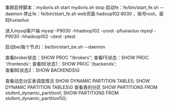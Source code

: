 集群启停脚本：mydoris.sh start mydoris.sh stop
启动fe：fe/bin/start_fe.sh --daemon
停止fe：fe/bin/start_fe.sh 
web页面 hadoop102:8030 ，账号root，密码fuxiaoluo

进入mysql客户端 mysql -P9030 -hhadoop102 -uroot -pfuxiaoluo
mysql -P9030 -hhadoop102 -utest -ptest

启动be(每个节点)：be/bin/start_be.sh --daemon

查看broker状态：SHOW PROC "/brokers";
查看FE状态：SHOW PROC '/frontends';
查看BE状态1：SHOW PROC '/backends';        
查看BE状态2：SHOW BACKENDS\G

查看动态分区表调度情况
SHOW DYNAMIC PARTITION TABLES;
SHOW DYNAMIC PARTITION TABLES\G
查看表的分区
SHOW PARTITIONS FROM stufent_dynamic_partition1;
SHOW PARTITIONS FROM stufent_dynamic_partition1\G;
